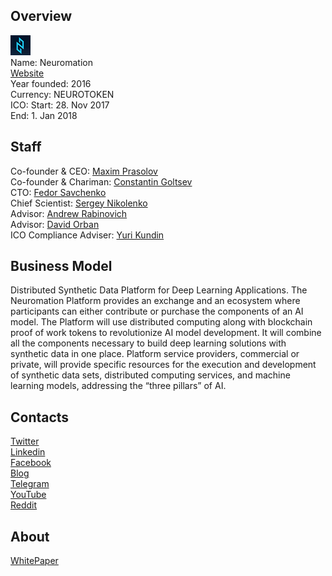 ## Overview
![logo](../projects/logo/neuromation.png)  
Name: Neuromation  
[Website](https://neuromation.io/en/)  
Year founded: 2016  
Currency: NEUROTOKEN  
ICO: Start: 28. Nov 2017  
End: 	1. Jan 2018
## Staff
Co-founder & CEO: [Maxim Prasolov](../people/maxim_prasolov.md)  
Co-founder & Chariman: [Constantin Goltsev](../people/constantin_goltsev.md)  
CTO: [Fedor Savchenko](../people/fedor_savchenko.md)  
Chief Scientist: [Sergey Nikolenko](../people/sergey_nikolenko.md)    
Advisor: [Andrew Rabinovich](../people/andrew_rabinovich.md)  
Advisor: [David Orban](../people/david_orban.md)  
ICO Compliance Adviser: [Yuri Kundin](../people/yuri_kundin.md)
## Business Model
Distributed Synthetic Data Platform for Deep Learning Applications. The Neuromation Platform provides an exchange and an ecosystem where participants can either contribute or purchase the components of an AI model. The Platform will use distributed computing along with blockchain proof of work tokens to revolutionize AI model development. It will combine all the components necessary to build deep learning solutions with synthetic data in one place. Platform service providers, commercial or private, will provide specific resources for the execution and development of synthetic data sets, distributed computing services, and machine learning models, addressing the “three pillars” of AI.
## Contacts  
[Twitter](https://twitter.com/neuromation_io)  
[Linkedin](https://www.linkedin.com/company/neuromation-technologies/)  
[Facebook](https://www.facebook.com/neuromation/)      
[Blog](https://medium.com/neuromation-io-blog)  
[Telegram](https://t.me/Neuromation)  
[YouTube](https://www.youtube.com/channel/UC43ZGqyRIM30riSlQgmIlgQ)  
[Reddit](https://www.reddit.com/r/Neuromation/)  
## About  
[WhitePaper](https://neuromation.io/files/Neuromation_white_paper.pdf)  
